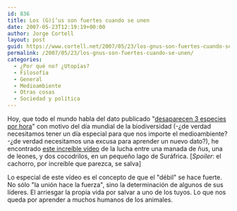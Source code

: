 ```yaml
---
id: 836
title: Los (G)í‘us son fuertes cuando se unen
date: 2007-05-23T12:19:19+00:00
author: Jorge Cortell
layout: post
guid: https://www.cortell.net/2007/05/23/los-gnus-son-fuertes-cuando-se-unen/
permalink: /2007/05/23/los-gnus-son-fuertes-cuando-se-unen/
categories:
  - ¿Por qué no? ¿Utopías?
  - Filosofí­a
  - General
  - Medioambiente
  - Otras cosas
  - Sociedad y polí­tica
---
```

Hoy, que todo el mundo habla del dato publicado "<a title="20 minutos" target="_blank" href="https://www.20minutos.es/noticia/122345/0/dia/mundial/biodiversidad/">desaparecen 3 especies por hora</a>" con motivo del dí­a mundial de la biodiversidad (-¿de verdad necesitamos tener un dí­a especial para que nos importe el medioambiente? -¿de verdad necesitamos una excusa para aprender un nuevo dato?), he encontrado <a title="YouTube" target="_blank" href="https://www.youtube.com/v/LU8DDYz68kM">este increí­ble ví­deo</a> de la lucha entre una manada de ñus, una de leones, y dos cocodrilos, en un pequeño lago de Suráfrica. [_Spoiler_: el cachorro, por increí­ble que parezca, se salva]
  
Lo especial de este ví­deo es el concepto de que el "débil" se hace fuerte. No sólo "la unión hace la fuerza", sino la determinación de algunos de sus lí­deres. El arriesgar la propia vida por salvar a uno de los tuyos. Lo que nos queda por aprender a muchos humanos de los animales.